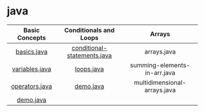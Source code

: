 # java

| Basic Concepts |  Conditionals and Loops  |  Arrays  |
| :-----------: | :-----------:  |  :-----------:  |
|[basics.java](/Basic%20Concepts/basics.java)|[conditional-statements.java](/Conditionals%20and%20Loops/conditional-statements.java)|arrays.java|
| [variables.java](/Basic%20Concepts/variables.java)|[loops.java](/Conditionals%20and%20Loops/loops.java)|summing-elements-in-arr.java|
| [operators.java](/Basic%20Concepts/operators.java)| [demo.java](/Conditionals%20and%20Loops/demo.java)| multidimensional-arrays.java|
| [demo.java](/Basic%20Concepts/demo.java)|||


